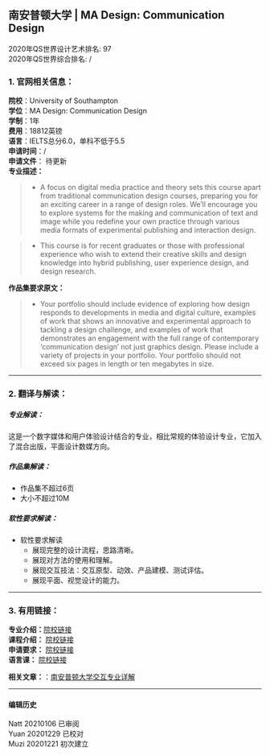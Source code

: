 ## 南安普顿大学 | MA Design: Communication Design

2020年QS世界设计艺术排名: 97  
2020年QS世界综合排名: /  

### 1. 官网相关信息：  

**院校**：University of Southampton  
**学位**：MA Design: Communication Design  
**学制**：1年  
**费用**：18812英镑  
**语言**：IELTS总分6.0，单科不低于5.5  
**申请时间**：/  
**申请文件**： 待更新  
**专业描述：**   
> - A focus on digital media practice and theory sets this course apart from traditional communication design courses, preparing you for an exciting career in a range of design roles. We’ll encourage you to explore systems for the making and communication of text and image while you redefine your own practice through various media formats of experimental publishing and interaction design.  

> - This course is for recent graduates or those with professional experience who wish to extend their creative skills and design knowledge into hybrid publishing, user experience design, and design research.  

**作品集要求原文：**   

> - Your portfolio should include evidence of exploring how design responds to developments in media and digital culture, examples of work that shows an innovative and experimental approach to tackling a design challenge, and examples of work that demonstrates an engagement with the full range of contemporary ‘communication design’ not just graphics design. Please include a variety of projects in your portfolio. Your portfolio should not exceed six pages in length or ten megabytes in size.  


---


### 2. 翻译与解读：  
##### 专业解读：  
这是一个数字媒体和用户体验设计结合的专业，相比常规的体验设计专业，它加入了混合出版，平面设计数媒方向。  

##### 作品集解读：  
- 作品集不超过6页  
- 大小不超过10M    




##### 软性要求解读：  
- 软性要求解读  
  - 展现完整的设计流程，思路清晰。  
  - 展现对方法的使用和理解。  
  - 展现交互技法：交互原型、动效、产品建模、测试评估。  
  - 展现平面、视觉设计的能力。  



---


### 3. 有用链接：  

**专业介绍：**[院校链接](https://www.southampton.ac.uk/wsa/postgraduate/taught_courses/ma_communication_design.page)  
**课程介绍：** [院校链接](https://www.southampton.ac.uk/~assets/doc/specs/2021-ma-communication-design-7818.pdf)    
**申请要求：** [院校链接](https://www.southampton.ac.uk/uni-life/international/your-country/asia/china.page#entryreqs)  
**语言课：** [院校链接](https://www.southampton.ac.uk/courses/pre-sessional-language-courses.page)  


**相关文章：**：[南安普顿大学交互专业详解](http://www.makebi.net/28518.html)  




---


#### 编辑历史
Natt 20210106 已审阅  
Yuan 20201229 已校对  
Muzi 20201221 初次建立  

